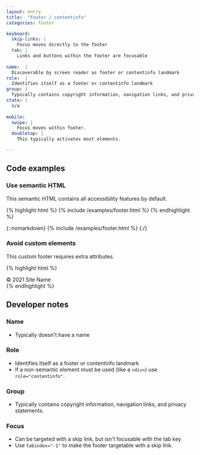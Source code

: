 ```yaml
---
layout: entry
title:  "Footer / contentinfo"
categories: footer

keyboard:
  skip-links: |
    Focus moves directly to the footer
  tab: |
    Links and buttons within the footer are focusable
    
name:  |
  Discoverable by screen reader as footer or contentinfo landmark
role:  |
  Identifies itself as a footer or contentinfo landmark
group: |
  Typically contains copyright information, navigation links, and privacy statements.
state: |
  n/a
      
mobile:
  swipe: |
    Focus moves within footer.
  doubletap: |
    This typically activates most elements.

---
```


## Code examples

### Use semantic HTML
This semantic HTML contains all accessibility features by default.

{% highlight html %}
{% include /examples/footer.html %}
{% endhighlight %}

{::nomarkdown}
{% include /examples/footer.html %}
{:/}

### Avoid custom elements
This custom footer requires extra attributes.

{% highlight html %}
<div role="contentinfo" tabindex="-1" id="example-footer">
  &copy; 2021 Site Name
</div>
{% endhighlight %}

## Developer notes

### Name
- Typically doesn't have a name

### Role

- Identifies itself as a footer or contentinfo landmark
- If a non-semantic element must be used (like a `<div>`) use `role="contentinfo"`.

### Group

- Typically contains copyright information, navigation links, and privacy statements.

### Focus

- Can be targeted with a skip link, but isn't focusable with the tab key
- Use `tabindex="-1"` to make the footer targetable with a skip link.


